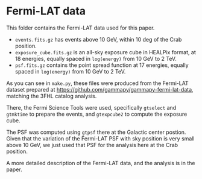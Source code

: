# Fermi-LAT data

This folder contains the Fermi-LAT data used for this paper.

- `events.fits.gz` has events above 10 GeV, within 10 deg of the Crab position.
- `exposure_cube.fits.gz` is an all-sky exposure cube in HEALPix format,
  at 18 energies, equally spaced in `log(energy)` from 10 GeV to 2 TeV.
- `psf.fits.gz` contains the point spread function
  at 17 energies, equally spaced in `log(energy)` from 10 GeV to 2 TeV.

As you can see in `make.py`, these files were produced from the Fermi-LAT
dataset prepared at https://github.com/gammapy/gammapy-fermi-lat-data, matching
the 3FHL catalog analysis.

There, the Fermi Science Tools were used, specifically ``gtselect`` and
``gtmktime`` to prepare the events, and ``gtexpcube2`` to compute the exposure
cube.

The PSF was computed using ``gtpsf`` there at the Galactic center postion. Given
that the variation of the Fermi-LAT PSF with sky position is very small above 10
GeV, we just used that PSF for the analysis here at the Crab position.

A more detailed description of the Fermi-LAT data, and the analysis is in the
paper.
